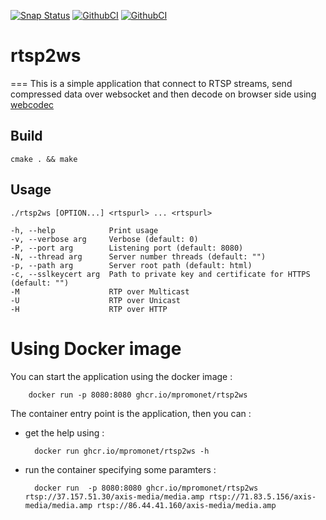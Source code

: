 [![Snap Status](https://snapcraft.io/rtsp2ws/badge.svg)](https://snapcraft.io/rtsp2ws)
[![GithubCI](https://github.com/mpromonet/rtsp2ws/workflows/C/C++%20CI%20linux/badge.svg)](https://github.com/mpromonet/rtsp2ws/actions)
[![GithubCI](https://github.com/mpromonet/rtsp2ws/workflows/C/C++%20CI%20windows/badge.svg)](https://github.com/mpromonet/rtsp2ws/actions)

# rtsp2ws
===
This is a simple application that connect to RTSP streams, send compressed data over websocket and then decode on browser side using [webcodec](https://github.com/w3c/webcodecs)

Build
------- 
	cmake . && make

Usage
------- 
    ./rtsp2ws [OPTION...] <rtspurl> ... <rtspurl>

    -h, --help            Print usage
    -v, --verbose arg     Verbose (default: 0)
    -P, --port arg        Listening port (default: 8080)
    -N, --thread arg      Server number threads (default: "")
    -p, --path arg        Server root path (default: html)
    -c, --sslkeycert arg  Path to private key and certificate for HTTPS (default: "")
    -M                    RTP over Multicast
    -U                    RTP over Unicast
    -H                    RTP over HTTP

Using Docker image
===============
You can start the application using the docker image :

        docker run -p 8080:8080 ghcr.io/mpromonet/rtsp2ws

The container entry point is the application, then you can :

* get the help using :

        docker run ghcr.io/mpromonet/rtsp2ws -h

* run the container specifying some paramters :

        docker run  -p 8080:8080 ghcr.io/mpromonet/rtsp2ws rtsp://37.157.51.30/axis-media/media.amp rtsp://71.83.5.156/axis-media/media.amp rtsp://86.44.41.160/axis-media/media.amp 
